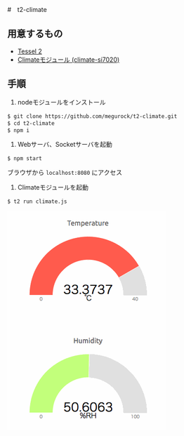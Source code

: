 #　t2-climate

## 用意するもの
- [Tessel 2](https://tessel.io/)
- [Climateモジュール (climate-si7020)](https://tessel.io/modules#module-climate)

## 手順

1. nodeモジュールをインストール
  ```shell
  $ git clone https://github.com/megurock/t2-climate.git
  $ cd t2-climate
  $ npm i
  ```

1. Webサーバ、Socketサーバを起動
  ```shell
  $ npm start
  ```
  ブラウザから `localhost:8080` にアクセス

1. Climateモジュールを起動
  ```shell
  $ t2 run climate.js
  ```

![](https://github.com/megurock/t2-climate/blob/master/climate.gif)
